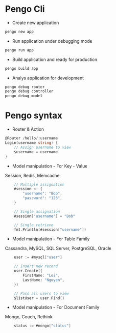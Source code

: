 # Pengo Cli
+ Create new application
```bash
pengo new app
```

+ Run application under debugging mode
```bash
pengo run app
```

+ Build application and ready for production
```bash
pengo build app
```

+ Analys application for development
```bash
pengo debug router
pengo debug controller
pengo debug model
```

# Pengo syntax

+ Router & Action

```go
@Router /hello/:username
Login(username string) {
	// Assign username to view
	$username = username
}
```

+ Model manipulation - For Key - Value

Session, Redis, Memcache
```go
	// Multiple assignation
   	#session <- {
   		"username": "Bob",
   		"password": "123",
   	}

   	// Single assignation
   	#session["username"] = "Bob"

	// Single retrieve
	fmt.Println(#session["username"])
```

+ Model manipulation - For Table Family

Cassandra, MySQL, SQL Server, PostgreSQL, Oracle
```go
	user := #mysql["user"]

	// Insert new record
	user.Create({
		FirstName: "Loi",
		LastName: "Nguyen",
	})

	// Pass all users to view
	$listUser = user.Find()
```

+ Model manipulation - For Document Family

Mongo, Couch, Rethink
```go
	status := #mongo["status"]
```

